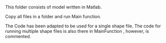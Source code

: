 This folder consists of model written in Matlab. 

Copy all files in a folder and run Main function. 

The Code has been adapted to be used for a single shape file. The code for running multiple shape files is also there in MainFunction , however, is commented. 
